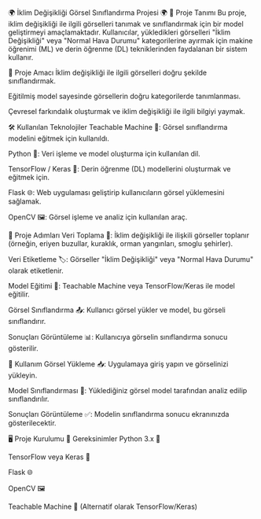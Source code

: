 🌍 İklim Değişikliği Görsel Sınıflandırma Projesi 🌍
📌 Proje Tanımı
Bu proje, iklim değişikliği ile ilgili görselleri tanımak ve sınıflandırmak için bir model geliştirmeyi amaçlamaktadır. Kullanıcılar, yükledikleri görselleri "İklim Değişikliği" veya "Normal Hava Durumu" kategorilerine ayırmak için makine öğrenimi (ML) ve derin öğrenme (DL) tekniklerinden faydalanan bir sistem kullanır.

🎯 Proje Amacı
İklim değişikliği ile ilgili görselleri doğru şekilde sınıflandırmak.

Eğitilmiş model sayesinde görsellerin doğru kategorilerde tanımlanması.

Çevresel farkındalık oluşturmak ve iklim değişikliği ile ilgili bilgiyi yaymak.

🛠️ Kullanılan Teknolojiler
Teachable Machine 🤖: Görsel sınıflandırma modelini eğitmek için kullanıldı.

Python 🐍: Veri işleme ve model oluşturma için kullanılan dil.

TensorFlow / Keras 🔢: Derin öğrenme (DL) modellerini oluşturmak ve eğitmek için.

Flask 🌐: Web uygulaması geliştirip kullanıcıların görsel yüklemesini sağlamak.

OpenCV 🖼️: Görsel işleme ve analiz için kullanılan araç.

🔄 Proje Adımları
Veri Toplama 📸: İklim değişikliği ile ilişkili görseller toplanır (örneğin, eriyen buzullar, kuraklık, orman yangınları, smoglu şehirler).

Veri Etiketleme 🏷️: Görseller "İklim Değişikliği" veya "Normal Hava Durumu" olarak etiketlenir.

Model Eğitimi 🧠: Teachable Machine veya TensorFlow/Keras ile model eğitilir.

Görsel Sınıflandırma 📤: Kullanıcı görsel yükler ve model, bu görseli sınıflandırır.

Sonuçları Görüntüleme 📊: Kullanıcıya görselin sınıflandırma sonucu gösterilir.

🚀 Kullanım
Görsel Yükleme 📥: Uygulamaya giriş yapın ve görselinizi yükleyin.

Model Sınıflandırması 🧐: Yüklediğiniz görsel model tarafından analiz edilip sınıflandırılır.

Sonuçları Görüntüleme ✅: Modelin sınıflandırma sonucu ekranınızda gösterilecektir.

🖥️ Proje Kurulumu
🧩 Gereksinimler
Python 3.x 🐍

TensorFlow veya Keras 🔢

Flask 🌐

OpenCV 🖼️

Teachable Machine 🤖 (Alternatif olarak TensorFlow/Keras)

